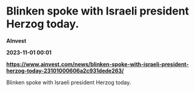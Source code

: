 # Blinken spoke with Israeli president Herzog today.
**AInvest**

**2023-11-01 00:01**

**https://www.ainvest.com/news/blinken-spoke-with-israeli-president-herzog-today-23101000606a2c931dede263/**

Blinken spoke with Israeli president Herzog today.